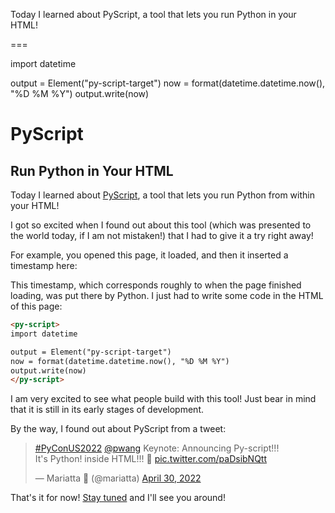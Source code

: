Today I learned about PyScript, a tool that lets you run Python in your HTML!

===

<script async src="https://platform.twitter.com/widgets.js" charset="utf-8"></script>
<script defer src="/user/themes/myquark/js/pyscript_alpha.min.js"></script>

<py-script>
import datetime

output = Element("py-script-target")
now = format(datetime.datetime.now(), "%D %M %Y")
output.write(now)
</py-script>


# PyScript

## Run Python in Your HTML

Today I learned about [PyScript], a tool that lets you run Python from within your HTML!

I got so excited when I found out about this tool
(which was presented to the world today, if I am not mistaken!)
that I had to give it a try right away!

For example, you opened this page, it loaded, and then it inserted a timestamp here:

<p id="py-script-target"></p>

This timestamp, which corresponds roughly to when the page finished loading,
was put there by Python.
I just had to write some code in the HTML of this page:

```html
<py-script>
import datetime

output = Element("py-script-target")
now = format(datetime.datetime.now(), "%D %M %Y")
output.write(now)
</py-script>
```

I am very excited to see what people build with this tool!
Just bear in mind that it is still in its early stages of development.

By the way, I found out about PyScript from a tweet:

<blockquote class="twitter-tweet"><p lang="en" dir="ltr"><a href="https://twitter.com/hashtag/PyConUS2022?src=hash&amp;ref_src=twsrc%5Etfw">#PyConUS2022</a> <a href="https://twitter.com/pwang?ref_src=twsrc%5Etfw">@pwang</a> Keynote: Announcing Py-script!!!<br>It&#39;s Python! inside HTML!!! 🤯 <a href="https://t.co/paDsibNQtt">pic.twitter.com/paDsibNQtt</a></p>&mdash; Mariatta 🤦 (@mariatta) <a href="https://twitter.com/mariatta/status/1520432987359399936?ref_src=twsrc%5Etfw">April 30, 2022</a></blockquote>


[PyScript]: https://pyscript.net/

That's it for now! [Stay tuned][subscribe] and I'll see you around!

[subscribe]: /subscribe

